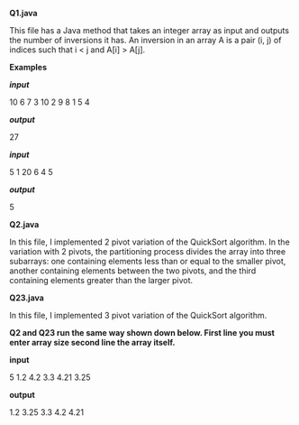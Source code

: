 **Q1.java**

 This file has a Java method that takes an integer array as input and outputs the number of inversions
it has. An inversion in an array A is a pair (i, j) of indices such that i < j
and A[i] > A[j].

**Examples**

***input***

10
6 7 3 10 2 9 8 1 5 4

***output***

27

***input***

5
1 20 6 4 5

***output***

5

**Q2.java**

  In this file, I implemented 2 pivot variation of the QuickSort algorithm.
  In the variation with 2 pivots, the partitioning process divides the array into three subarrays:
one containing elements less than or equal to the smaller pivot, another containing elements
between the two pivots, and the third containing elements greater than the larger pivot.

**Q23.java**

  In this file, I implemented 3 pivot variation of the QuickSort algorithm.


  **Q2 and Q23 run the same way shown down below. First line you must enter array size second line the array itself.**

  **input**
  
  5
  1.2 4.2 3.3 4.21 3.25
  
  **output**
  
  1.2 3.25 3.3 4.2 4.21 
  

  

